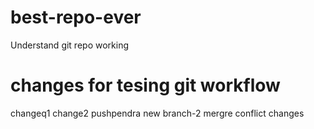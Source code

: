 # best-repo-ever
Understand git repo working
# changes for tesing git workflow
changeq1
change2 pushpendra
new branch-2 mergre conflict changes